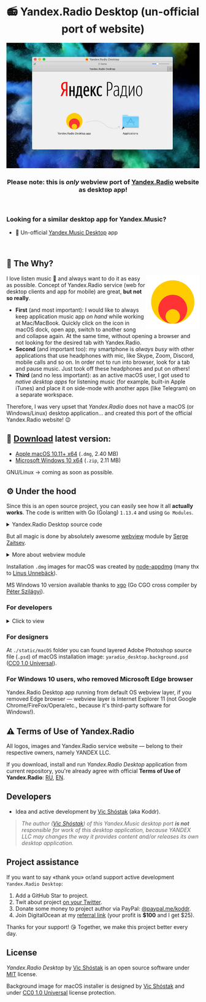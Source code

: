 <h1 align="center">📻 Yandex.Radio Desktop (un-official port of website)</h1>

![Yandex.Radio Desktop (un-official port of website)](static/GitHub/macOS_installer_screenshot.jpg)

<h3 align="center"><strong>Please note:</strong> this is <em>only</em> webview port of <a href="https://radio.yandex.ru" target="_blank">Yandex.Radio</a> website as desktop app!</h3>

<br/>

### Looking for a similar desktop app for Yandex.Music?

- 🎵 Un-official [Yandex.Music Desktop](https://github.com/koddr/yandex-music-desktop) app

<br/>

## 💭 The Why?

<img width="140px" align="right" src="static/macOS/yaradio_desktop.png" alt="Yandex.Radio logo"/>

I love listen music 🥰 and always want to do it as easy as possible. Concept of Yandex.Radio service (web for desktop clients and app for mobile) are great, **but not so really**.

- **First** (and most important): I would like to always keep application music app _on hand_ while working at Mac/MacBook. Quickly click on the icon in macOS dock, open app, switch to another song and collapse again. At the same time, without opening a browser and not looking for the desired tab with Yandex.Radio.
- **Second** (and important too): my smartphone is _always busy_ with other applications that use headphones with mic, like Skype, Zoom, Discord, mobile calls and so on. In order not to run into browser, look for a tab and pause music. Just took off these headphones and put on others!
- **Third** (and no less important): as an active macOS user, I got used to _native desktop apps_ for listening music (for example, built-in Apple iTunes) and place it on side-mode with another apps (like Telegram) on a separate workspace.

Therefore, I was very upset that _Yandex.Radio_ does not have a macOS (or Windows/Linux) desktop application... and created this port of the official Yandex.Radio website! 😉

## 🔗 [Download](https://github.com/koddr/yandex-radio-desktop/releases) latest version:

- [Apple macOS 10.11+ x64](https://github.com/koddr/yandex-radio-desktop/releases/download/0.1.1/yaradio_desktop-macosx-amd64.dmg) (`.dmg`, 2.40 MB)
- [Microsoft Windows 10 x64](https://github.com/koddr/yandex-radio-desktop/releases/download/0.1.1/yaradio_desktop-windows-10-amd64.zip) (`.zip`, 2.11 MB)

GNU/Linux → coming as soon as possible.

## ⚙️ Under the hood

Since this is an open source project, you can easily see how it all **actually works**. The code is written with Go (Golang) `1.13.4` and using `Go Modules`.

<details>
<summary>Yandex.Radio Desktop source code</summary><br/>

```go
package main

import "github.com/zserge/webview"

func main() {
	// Webview options:
	//  - name: Yandex.Radio Desktop
	name := "Yandex.Radio Desktop"
	//  - URL to login screen: https://passport.yandex.ru/auth?...
	url := "https://passport.yandex.ru/auth?origin=radio&retpath=https%3A%2F%2Fradio.yandex.ru"
	//  - sizes: 800x800 px
	width := 800
	height := 800
	//  - resizable: true
	resizable := true

	// Let's open window app with options:
	webview.Open(name, url, width, height, resizable)
}

```

</details>

But all magic is done by absolutely awesome [webview](https://github.com/zserge/webview) module by [Serge Zaitsev](https://github.com/zserge).

<details>
<summary>More about webview module</summary><br/>

A tiny cross-platform webview library for C/C++/Golang to build modern cross-platform GUIs. Also, there are Rust bindings, Python bindings, Nim bindings, Haskell and C# bindings available.

It supports two-way JavaScript bindings (to call JavaScript from C/C++/Go and to call C/C++/Go from JavaScript).

It uses Cocoa/WebKit on macOS, gtk-webkit2 on Linux and MSHTML (IE10/11) on Windows.

![zserge/webview demo](https://github.com/zserge/webview/raw/master/examples/todo-go/screenshots/screenshots.png)

</details>

Installation `.dmg` images for macOS was created by [node-appdmg](https://github.com/LinusU/node-appdmg) (many thx to [Linus Unnebäck](https://github.com/LinusU)).

MS Windows 10 version available thanks to [xgo](https://github.com/karalabe/xgo) (Go CGO cross compiler by [Péter Szilágyi](https://github.com/karalabe)).

### For developers

<details>
<summary>Click to view</summary><br/>

1. Clone this repository and go to folder `yandex-radio-desktop`:

```console
foo@bar:~$ git clone https://github.com/koddr/yandex-radio-desktop.git
foo@bar:~$ cd yandex-radio-desktop
```

2. Change anything you want 👌
3. Build app binary again for macOS (it's required `Go` 1.13+):

```console
foo@bar:~$ make build-macos # build .app for macOS
```

- OR for Windows 10:

```console
foo@bar:~$ go get github.com/karalabe/xgo # install xgo cross compiler
foo@bar:~$ make build-windows # build .exe for Windows 10
```

4. Go to `./build/<macOS|Windows>` folder

- Copy `Yandex.Radio Desktop.app` to your `/Applications` folder on macOS:

```console
foo@bar:~$ sudo cp -R ./build/macOS/Yandex.Radio\ Desktop.app /Applications
```

- OR copy `Yandex.Radio Desktop.exe` to anything you want on Windows 10 system!

#### (Optional) Create macOS installation images

- Install `node-appdmg` (required `Node.js` and `npm`):

```console
foo@bar:~$ npm install -g appdmg
```

- Create macOS installation image (`.dmg`):

```console
foo@bar:~$ make installer-macos # for macOS 10.11+
```

- You can found created image into `./releases/macOS` folder.

#### (Optional) Create zip-archive for Windows 10

- Create zip-archive:

```console
foo@bar:~$ make archive-zip-windows # for Windows 10
```

- You can found created ZIP into `./releases/Windows` folder.

</details>

### For designers

At `./static/macOS` folder you can found layered Adobe Photoshop source file (`.psd`) of macOS installation image: `yaradio_desktop.background.psd` ([CC0 1.0 Universal](https://creativecommons.org/share-your-work/public-domain/cc0)).

### For Windows 10 users, who removed Microsoft Edge browser

Yandex.Radio Desktop app running from default OS webview layer, if you removed Edge browser — webview layer is Internet Explorer 11 (not Google Chrome/FireFox/Opera/etc., because it's third-party software for Windows!).

## ⚠️ Terms of Use of Yandex.Radio

All logos, images and Yandex.Radio service website — belong to their respective owners, namely YANDEX LLC.

If you download, install and run _Yandex.Radio Desktop_ application from current repository, you're already agree with official **Terms of Use of Yandex.Radio**: [RU](https://yandex.ru/legal/radio_termsofuse/), [EN](https://yandex.ru/legal/radio_termsofuse/?lang=en).

## Developers

- Idea and active development by [Vic Shóstak](https://github.com/koddr) (aka Koddr).

> _The author ([Vic Shóstak](https://github.com/koddr)) of this Yandex.Music desktop port **is not** responsible for work of this desktop application, because YANDEX LLC may changes the way it provides content and/or releases its own desktop application._

## Project assistance

If you want to say «thank you» or/and support active development `Yandex.Radio Desktop`:

1. Add a GitHub Star to project.
2. Twit about project [on your Twitter](https://twitter.com/intent/tweet?text=Yandex.Radio%20Desktop%20%E2%80%94%20un-official%20port%20of%20website%20&url=https%3A%2F%2Fgithub.com%2Fkoddr%2Fyandex-radio-desktop).
3. Donate some money to project author via PayPal: [@paypal.me/koddr](https://paypal.me/koddr?locale.x=en_EN).
4. Join DigitalOcean at my [referral link](https://m.do.co/c/b41859fa9b6e) (your profit is **\$100** and I get \$25).

Thanks for your support! 😘 Together, we make this project better every day.

## License

_Yandex.Radio Desktop_ by [Vic Shóstak](https://github.com/koddr) is an open source software under [MIT](LICENSE) license.

Background image for macOS installer is designed by [Vic Shóstak](https://github.com/koddr) and under [CC0 1.0 Universal](https://creativecommons.org/share-your-work/public-domain/cc0) license protection.
